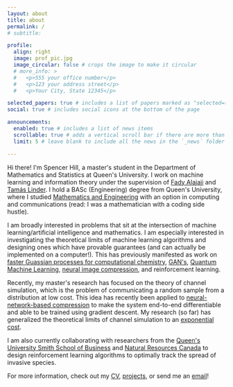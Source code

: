```yaml
---
layout: about
title: about
permalink: /
# subtitle: 

profile:
  align: right
  image: prof_pic.jpg
  image_circular: false # crops the image to make it circular
  # more_info: >
  #   <p>555 your office number</p>
  #   <p>123 your address street</p>
  #   <p>Your City, State 12345</p>

selected_papers: true # includes a list of papers marked as "selected={true}"
social: true # includes social icons at the bottom of the page

announcements:
  enabled: true # includes a list of news items
  scrollable: true # adds a vertical scroll bar if there are more than 3 news items
  limit: 5 # leave blank to include all the news in the `_news` folder

---
```

Hi there! I'm Spencer Hill, a master's student in the Department of Mathematics and Statistics at Queen's University. I work on machine learning and information theory under the supervision of [Fady Alajaji](https://mast.queensu.ca/~fady/) and [Tamás Linder](https://mast.queensu.ca/~linder/). I hold a BASc (Engineering) degree from Queen's University, where I studied [Mathematics and Engineering](https://www.queensu.ca/mathstat/undergraduate/prospective-undergraduate/mthe) with an option in computing and communications (read: I was a mathematician with a coding side hustle). 

I am broadly interested in problems that sit at the intersection of machine learning/artificial intelligence and mathematics. I am especially interested in investigating the theoretical limits of machine learning algorithms and designing ones which have provable guarantees (and can actually be implemented on a computer!). This has previously manifested as work on [faster Guassian processes for computational chemistry](/publications/), [GAN's](/projects/), [Quantum Machine Learning](/projects/), [neural image compression](/projects/), and reinforcement learning.

Recently, my master's research has focused on the theory of channel simulation, which is the problem of communicating a random sample from a distribution at low cost. This idea has recently been applied to [neural-network-based compression](https://proceedings.neurips.cc/paper/2020/hash/ba053350fe56ed93e64b3e769062b680-Abstract.html) to make the system end-to-end differentiable and able to be trained using gradient descent. My research (so far) has generalized the theoretical limits of channel simulation to an [exponential cost](https://www.arxiv.org/abs/2506.12219). 

I am also currently collaborating with researchers from the [Queen's University Smith School of Business](https://www.juewang.ca/) and [Natural Resources Canada](https://cfs.nrcan.gc.ca/employees/read/dyemshan) to design reinforcement learning algorithms to optimally track the spread of invasive species. 

For more information, check out my <a href="/assets/pdf/Spencer%20Hill%20CV.pdf" target="_blank">CV</a>, [projects](/projects/), or send me an <a href="mailto:spencer.hill@queensu.ca">email</a>!